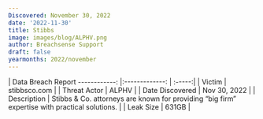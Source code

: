 ```yaml
---
Discovered: November 30, 2022
date: '2022-11-30'
title: Stibbs
image: images/blog/ALPHV.png
author: Breachsense Support
draft: false
yearmonths: 2022/november
---
```



| Data Breach Report
------------:     |:-------------:    | :-----:|
| Victim      | stibbsco.com      | 
| Threat Actor      | ALPHV      | 
| Date Discovered      | Nov 30, 2022      | 
| Description      | Stibbs & Co. attorneys are known for providing “big firm” expertise with practical solutions.      | 
| Leak Size      | 631GB      | 

